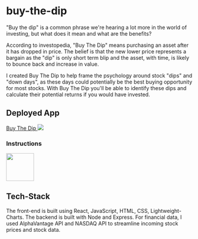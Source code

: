 # buy-the-dip

"Buy the dip" is a common phrase we're hearing a lot more in the world of investing, but what does it mean and what are the benefits?

According to investopedia, "Buy The Dip" means purchasing an asset after it has dropped in price. The belief is that the new lower price represents 
a bargain as the "dip" is only short term blip and the asset, with time, is likely to bounce back and increase in value.

I created Buy The Dip to help frame the psychology around stock "dips" and "down days", as these days could potentially be the best buying opportunity
for most stocks. With Buy The Dip you'll be able to identify these dips and calculate their potential returns if you would have invested.

## Deployed App

<a href="https://buy-the-dip.herokuapp.com/"> Buy The Dip </a>
<img src='https://payuppal-bucket.s3.amazonaws.com/Pic+3.png' />

### Instructions 
<img src='https://payuppal-bucket.s3.amazonaws.com/Pic+1.png' width='75px'  />
                                           
## Tech-Stack
The front-end is built using React, JavaScript, HTML, CSS, Lightweight-Charts. The backend is built with Node and Express. For financial data, I used AlphaVantage 
API and NASDAQ API to streamline incoming stock prices and stock data.

